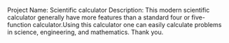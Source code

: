 Project Name: Scientific calculator
Description: This modern scientific calculator generally have  more features than a standard four or five-function calculator.Using this calculator one can easily calculate problems in science, engineering, and mathematics. Thank you.




